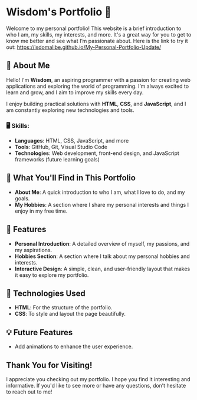 # Wisdom's Portfolio 🌟

Welcome to my personal portfolio! This website is a brief introduction to who I am, my skills, my interests, and more. It's a great way for you to get to know me better and see what I’m passionate about.
Here is the link to try it out: https://isdomalibe.github.io/My-Personal-Portfolio-Update/

## 💼 About Me  
Hello! I'm **Wisdom**, an aspiring programmer with a passion for creating web applications and exploring the world of programming. I’m always excited to learn and grow, and I aim to improve my skills every day.

I enjoy building practical solutions with **HTML**, **CSS**, and **JavaScript**, and I am constantly exploring new technologies and tools.

### 🖥️ Skills:
- **Languages**: HTML, CSS, JavaScript, and more
- **Tools**: GitHub, Git, Visual Studio Code
- **Technologies**: Web development, front-end design, and JavaScript frameworks (future learning goals)

## 🎯 What You'll Find in This Portfolio
- **About Me**: A quick introduction to who I am, what I love to do, and my goals.
- **My Hobbies**: A section where I share my personal interests and things I enjoy in my free time.

## 📝 Features
- **Personal Introduction**: A detailed overview of myself, my passions, and my aspirations.
- **Hobbies Section**: A section where I talk about my personal hobbies and interests.
- **Interactive Design**: A simple, clean, and user-friendly layout that makes it easy to explore my portfolio.

## 🚀 Technologies Used
- **HTML**: For the structure of the portfolio.
- **CSS**: To style and layout the page beautifully.

## 💡 Future Features
- Add animations to enhance the user experience.


## Thank You for Visiting!  
I appreciate you checking out my portfolio. I hope you find it interesting and informative. If you'd like to see more or have any questions, don’t hesitate to reach out to me!
